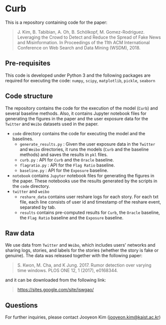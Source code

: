 # Curb

This is a repository containing code for the paper:

> J. Kim, B. Tabibian, A. Oh, B. Schölkopf, M. Gomez-Rodriguez. Leveraging the Crowd to Detect and Reduce the Spread of Fake News and Misinformation. In Proceedings of the 11th ACM International Conference on Web Search and Data Mining (WSDM), 2018.

## Pre-requisites

This code is developed under Python 3 and the following packages are required for executing the code: `numpy`, `scipy`, `matplotlib`, `pickle`, `seaborn`

## Code structure

The repository contains the code for the execution of the model (`Curb`) and several baseline methods. Also, it contains Jupyter notebook files for generating the figures in the paper and the user exposure data for the `Twitter` and `Weibo` datasets used in the paper.

 - `code` directory contains the code for executing the model and the baselines.
   - `generate_results.py` : Given the user exposure data in the `Twitter` and `Weibo` directories, it runs the models (`Curb` and the baseline methods) and saves the results in `pkl` files.
   - `curb.py` : API for `Curb` and the `Oracle` baseline.
   - `flagratio.py` : API for the `Flag Ratio` baseline.
   - `baseline.py` : API for the `Exposure` baseline.
- `notebook` contains `Jupyter` notebook files for generating the figures in the paper. These notebooks use the results generated by the scripts in the `code` directory.
- `twitter` and `weibo`
   - `reshare_data` contains user reshare logs for each story. For each txt file, each line consists of user id and timestamp of the reshare event, separated by tab.
   - `results` contains pre-computed results for `Curb`, the `Oracle` baseline, the `Flag Ratio` baseline and the `Exposure` baseline.

## Raw data

We use data from `Twitter` and `Weibo`, which includes users' networks and sharing logs, stories, and labels for the stories (whether the story is fake or genuine). The data was released together with the following paper:

> S. Kwon, M. Cha, and K Jung. 2017. Rumor detection over varying time windows. PLOS ONE 12, 1 (2017), e0168344.

and it can be downloaded from the following link:

> https://sites.google.com/site/iswgao/

## Questions

For further inquiries, please contact Jooyeon Kim (jooyeon.kim@kaist.ac.kr)

